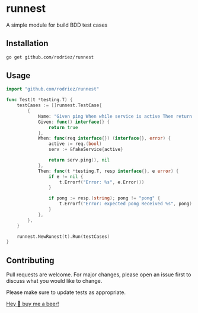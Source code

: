 # runnest
A simple module for build BDD test cases

## Installation

```bash
go get github.com/rodriez/runnest
```

## Usage

```go
import "github.com/rodriez/runnest"

func Test(t *testing.T) {
    testCases := []runnest.TestCase{
        {
            Name: "Given ping When while service is active Then return pong",
            Given: func() interface{} {
                return true
            },
            When: func(req interface{}) (interface{}, error) {
                active := req.(bool)
                serv := &fakeService{active}

                return serv.ping(), nil
            },
            Then: func(t *testing.T, resp interface{}, e error) {
                if e != nil {
                    t.Errorf("Error: %s", e.Error())
                }

                if pong := resp.(string); pong != "pong" {
                    t.Errorf("Error: expected pong Received %s", pong)
                }
            },
        },
    }

    runnest.NewRunest(t).Run(testCases)
}
```

## Contributing
Pull requests are welcome. For major changes, please open an issue first to discuss what you would like to change.

Please make sure to update tests as appropriate.

[Hey 👋 buy me a beer! ](https://www.buymeacoffee.com/rodriez)
